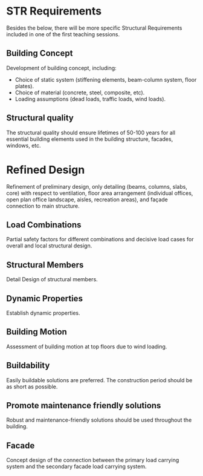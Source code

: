 # STR Requirements

Besides the below, there will be more specific Structural Requirements included in one of the first teaching sessions.

## Building Concept
Development of building concept, including:
- Choice of static system (stiffening elements, beam-column system, floor plates).
- Choice of material (concrete, steel, composite, etc).
- Loading assumptions (dead loads, traffic loads, wind loads).

## Structural quality
The structural quality should ensure lifetimes of 50-100 years for all essential building elements used in the building structure, facades, windows, etc.

# Refined Design
Refinement of preliminary design, only detailing (beams, columns, slabs, core) with respect to ventilation, floor area arrangement (individual offices, open plan office landscape, aisles, recreation areas), and façade connection to main structure.

## Load Combinations
Partial safety factors for different combinations and decisive load cases for overall and local structural design.

## Structural Members
Detail Design of structural members.

## Dynamic Properties
Establish dynamic properties.

## Building Motion
Assessment of building motion at top floors due to wind loading.

## Buildability
Easily buildable solutions are preferred. The construction period should be as short as possible.

## Promote maintenance friendly solutions
Robust and maintenance-friendly solutions should be used throughout the building.

## Facade
Concept design of the connection between the primary load carrying system and the secondary facade load carrying system.
